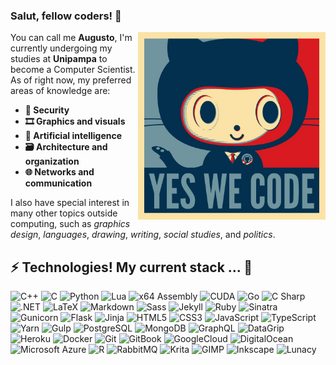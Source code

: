 ### Salut, fellow coders! 🐧

<img src="baracktocat.jpg" alt="Yes We Code" align="right" width="300" height="300"/>

You can call me **Augusto**, I'm currently undergoing my studies at **Unipampa** to become a Computer Scientist. As of right now, my preferred areas of knowledge are:
- **🔐 Security**
- **🎞 Graphics and visuals**
- **🤖 Artificial intelligence**
- **🗃 Architecture and organization**
- **🌐 Networks and communication**

I also have special interest in many other topics outside computing, such as _graphics design_, _languages_, _drawing_, _writing_, _social studies_, and _politics_.

## ⚡ Technologies! My current stack ... 💾

![C++](https://img.shields.io/badge/-C++-white?style=flat-square&logo=cplusplus&logoColor=00599C)
![C](https://img.shields.io/badge/-C-white?style=flat-square&logo=c)
![Python](https://img.shields.io/badge/-Python-white?style=flat-square&logo=python)
![Lua](https://img.shields.io/badge/-Lua-white?style=flat-square&logo=lua&logoColor=2C2D72)
![x64 Assembly](https://img.shields.io/badge/-x64_Assembly-white?style=flat-square&logo=amd&logoColor=ED1C24)
![CUDA](https://img.shields.io/badge/-CUDA-white?style=flat-square&logo=nvidia)
![Go](https://img.shields.io/badge/-Go-white?style=flat-square&logo=go)
![C Sharp](https://img.shields.io/badge/-C_Sharp-white?style=flat-square&logo=csharp&logoColor=239120)
![.NET](https://img.shields.io/badge/-.NET-white?style=flat-square&logo=dotnet&logoColor=512BD4)
![LaTeX](https://img.shields.io/badge/-LaTeX-white?style=flat-square&logo=latex&logoColor=008080)
![Markdown](https://img.shields.io/badge/-Markdown-white?style=flat-square&logo=markdown&logoColor=black)
![Sass](https://img.shields.io/badge/-Sass-white?style=flat-square&logo=sass&logoColor=CC6699)
![Jekyll](https://img.shields.io/badge/-Jekyll-white?style=flat-square&logo=jekyll&logoColor=CC0000)
![Ruby](https://img.shields.io/badge/-Ruby-white?style=flat-square&logo=ruby&logoColor=CC342D)
![Sinatra](https://img.shields.io/badge/-Sinatra-white?style=flat-square&logo=rubysinatra&logoColor=black)
![Gunicorn](https://img.shields.io/badge/-Gunicorn-white?style=flat-square&logo=gunicorn&logoColor=499848)
![Flask](https://img.shields.io/badge/-Flask-white?style=flat-square&logo=flask&logoColor=black)
![Jinja](https://img.shields.io/badge/-Jinja-white?style=flat-square&logo=jinja&logoColor=B41717)
![HTML5](https://img.shields.io/badge/-HTML5-white?style=flat-square&logo=html5&logoColor=E34F26)
![CSS3](https://img.shields.io/badge/-CSS3-white?style=flat-square&logo=css3&logoColor=1572B6)
![JavaScript](https://img.shields.io/badge/-JavaScript-white?style=flat-square&logo=javascript)
![TypeScript](https://img.shields.io/badge/-TypeScript-white?style=flat-square&logo=typescript)
![Yarn](https://img.shields.io/badge/-Yarn-white?style=flat-square&logo=yarn&logoColor=2C8EBB)
![Gulp](https://img.shields.io/badge/-Gulp-white?style=flat-square&logo=gulp&logoColor=CF4647)
![PostgreSQL](https://img.shields.io/badge/-PostgreSQL-white?style=flat-square&logo=postgresql)
![MongoDB](https://img.shields.io/badge/-MongoDB-white?style=flat-square&logo=mongodb)
![GraphQL](https://img.shields.io/badge/-GraphQL-white?style=flat-square&logo=graphql&logoColor=E10098)
![DataGrip](https://img.shields.io/badge/-DatagGrip-white?style=flat-square&logo=datagrip&logoColor=black)
![Heroku](https://img.shields.io/badge/-Heroku-white?style=flat-square&logo=heroku&logoColor=430098)
![Docker](https://img.shields.io/badge/-Docker-white?style=flat-square&logo=docker)
![Git](https://img.shields.io/badge/-Git-white?style=flat-square&logo=git)
![GitBook](https://img.shields.io/badge/-GitBook-white?style=flat-square&logo=gitbook&logoColor=3884FF)
![GoogleCloud](https://img.shields.io/badge/-Google%20Cloud-white?style=flat-square&logo=google-cloud)
![DigitalOcean](https://img.shields.io/badge/-Digital%20Ocean-white?style=flat-square&logo=digitalocean)
![Microsoft Azure](https://img.shields.io/badge/-Microsoft%20Azure-white?style=flat-square&logo=microsoft-azure&logoColor=232F7E)
![R](https://img.shields.io/badge/-R-white?style=flat-square&logo=r&logoColor=276DC3)
![RabbitMQ](https://img.shields.io/badge/-RabbitMQ-white?style=flat-square&logo=rabbitmq&logoColor=FF6600)
![Krita](https://img.shields.io/badge/-Krita-white?style=flat-square&logo=krita&logoColor=3BABFF)
![GIMP](https://img.shields.io/badge/-GIMP-white?style=flat-square&logo=gimp&logoColor=5C5543)
![Inkscape](https://img.shields.io/badge/-Inkscape-white?style=flat-square&logo=inkscape&logoColor=black)
![Lunacy](https://img.shields.io/badge/-Lunacy-white?style=flat-square&logo=lunacy&logoColor=179DE3)
